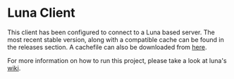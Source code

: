 Luna Client
===========
This client has been configured to connect to a Luna based server. The most recent stable version, along with a compatible cache can be found in the releases section. A cachefile can also be downloaded from [here](https://www.mediafire.com/file/shuzr81clg7qtow/cache.zip/file).

For more information on how to run this project, please take a look at luna's [wiki](https://github.com/luna-rs/luna/wiki).
